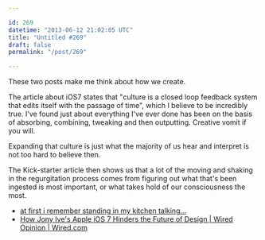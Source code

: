 ```yaml
---

id: 269
datetime: "2013-06-12 21:02:05 UTC"
title: "Untitled #269"
draft: false
permalink: "/post/269"

---
```


These two posts make me think about how we create. 

The article about iOS7 states that "culture is a closed loop feedback system that edits itself with the passage of time", which I believe to be incredibly true. I've found just about everything I've ever done has been on the basis of absorbing, combining, tweaking and then outputting. Creative vomit if you will.

Expanding that culture is just what the majority of us hear and interpret is not too hard to believe then. 

The Kick-starter article then shows us that a lot of the moving and shaking in the regurgitation process comes from figuring out what that's been ingested is most important, or what takes hold of our consciousness the most. 

 
 * [at first i remember standing in my kitchen talking...](https://8east4west.tumblr.com/post/22004376536/at-first-i-remember-standing-in-my-kitchen-talking)
 * [How Jony Ive's Apple iOS 7 Hinders the Future of Design | Wired Opinion | Wired.com](http://www.wired.com/opinion/2013/06/why-jony-ives-and-apple-ios7-are-holding-back-the-future-of-design/?cid=8778934)



